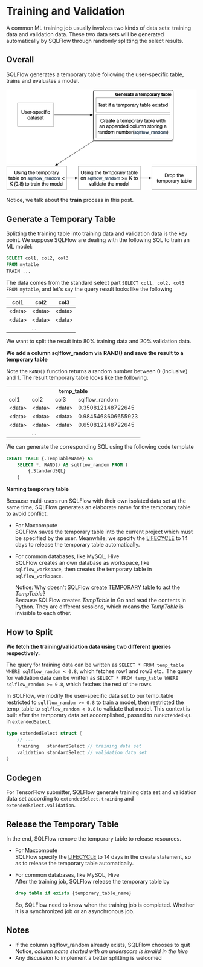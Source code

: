 # Training and Validation

A common ML training job usually involves two kinds of data sets: training data and validation data. These two data sets will be generated automatically by SQLFlow through randomly splitting the select results.

## Overall
SQLFlow generates a temporary table following the user-specific table, trains and evaluates a model.

![](../figures/training_and_validation.png)

Notice, we talk about the **train** process in this post.

## Generate a Temporary Table
Splitting the training table into training data and validation data is the key point. We suppose SQLFlow are dealing with the following SQL to train an ML model:

```SQL
SELECT col1, col2, col3
FROM mytable
TRAIN ...​
```

The data comes from the standard select part `SELECT col1, col2, col3 FROM mytable`, and let's say the query result looks like the following

| col1   | col2   | col3   |
| ------ | ------ | ------ |
| \<data\> | \<data\> | \<data\> |
| \<data\> | \<data\> | \<data\> |
| | ... | |
We want to split the result into 80% training data and 20% validation data.

**We add a column sqlflow_random via RAND() and save the result to a temporary table**

Note the `RAND()` function returns a random number between 0 (inclusive) and 1. The result temporary table looks like the following.

<table>
  <tr>
    <th colspan="4">temp_table</th>
  </tr>
  <tr>
    <td>col1</td>
    <td>col2</td>
    <td>col3</td>
    <td>sqlflow_random</td>
  </tr>
  <tr>
    <td>&lt;data&gt;</td>
    <td>&lt;data&gt;</td>
    <td>&lt;data&gt;</td>
    <td>0.350812148722645</td>
  </tr>
  <tr>
    <td>&lt;data&gt;</td>
    <td>&lt;data&gt;</td>
    <td>&lt;data&gt;</td>
    <td>0.9845468606655923</td>
  </tr>
  <tr>
    <td>&lt;data&gt;</td>
    <td>&lt;data&gt;</td>
    <td>&lt;data&gt;</td>
    <td>0.650812148722645</td>
  </tr>
  <tr>
    <td></td>
    <td>...</td>
    <td></td>
    <td></td>
  </tr>
</table>


We can generate the corresponding SQL using the following code template
```SQL
CREATE TABLE {.TempTableName} AS
    SELECT *, RAND() AS sqlflow_random FROM (
        {.StandardSQL}
    )
```

**Naming temporary table**  

Because multi-users run SQLFlow with their own isolated data set at the same time, SQLFlow generates an elaborate name for the temporary table to avoid conflict.
- For Maxcompute  
SQLFlow saves the temporary table into the current project which must be specified by the user. 
Meanwhile, we specify the [LIFECYCLE](https://www.alibabacloud.com/help/en/doc-detail/55297.htm) to 14 days to release the temporary table automatically.

- For common databases, like MySQL, Hive   
SQLFlow creates an own database as workspace, like `sqlflow_workspace`, then creates the temporary table in `sqlflow_workspace`.    

  Notice: Why doesn't SQLFlow [create TEMPORARY table](https://dev.mysql.com/doc/refman/8.0/en/create-temporary-table.html) to act the *TempTable*?   
  Because SQLFlow creates *TempTable* in Go and read the contents in Python. They are different sessions, which means the *TempTable* is invisible to each other.

## How to Split

**We fetch the training/validation data using two different queries respectively.** 
   
The query for training data can be written as `SELECT * FROM temp_table WHERE sqlflow_random < 0.8`, which fetches row1 and row3 etc.. The query for validation data can be written as `SELECT * FROM temp_table WHERE sqlflow_random >= 0.8`, which fetches the rest of the rows.

In SQLFlow, we modify the user-specific data set to our temp_table restricted to `sqlflow_random >= 0.8` to train a model, then restricted the temp_table to `sqlflow_random < 0.8` to validate that model. This context is built after the temporary data set accomplished, passed to `runExtendedSQL`  in `extendedSelect`.

```Go
type extendedSelect struct {
    // ...
    training   standardSelect // training data set
    validation standardSelect // validation data set
}
```

## Codegen
For TensorFlow submitter, SQLFlow generate training data set and validation data set according to `extendedSelect.training` and `extendedSelect.validation`.

## Release the Temporary Table
In the end, SQLFlow remove the temporary table to release resources. 

- For Maxcompute  
  SQLFlow specify the [LIFECYCLE](https://www.alibabacloud.com/help/en/doc-detail/55297.htm) to 14 days in the create statement, so as to release the temporary table automatically.

- For common databases, like MySQL, Hive   
  After the training job, SQLFlow release the temporary table by
  ```SQL
  drop table if exists {temporary_table_name}
  ```
  So, SQLFlow need to know when the training job is completed. Whether it is a synchronized job or an asynchronous job.

## Notes

- If the column sqlflow_random already exists, SQLFlow chooses to quit   
  Notice, *column name started with an underscore is invalid in the hive*
- Any discussion to implement a better splitting is welcomed
